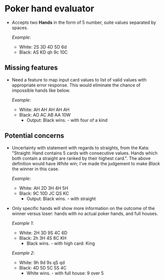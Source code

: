﻿# Poker hand evaluator

* Accepts two **Hands** in the form of 5 number, suite values separated by spaces.
    
    *Example*:
    * White: 2S 3D 4D 5D 6d
    * Black: AS KD qh 9c 10C

## Missing features

* Need a feature to map input card values to list of valid values with appropriate error response. This would eliminate the chance of impossible hands like below.

    *Example*:
    * White: AH AH AH AH AH
    * Black: AO AC AB AA 10W
        * Output: Black wins. - with four of a kind

## Potential concerns

 * Uncertainty with statement with regards to straights, from the Kata: "Straight: Hand contains 5 cards with consecutive values. Hands which both contain a straight are ranked by their highest card.". The above definition would have *White* win; I've made the judgement to make *Black* the winner in this case.

    *Example*:
    * White: AH 2D 3H 4H 5H
    * Black: 9C 10D JC QS KC
        * Output: Black wins. - with straight

* Only specific hands will show more information on the outcome of the winner versus loser: hands with no actual poker hands, and full houses.

    *Example 1*:
    * White: 2H 3D 9S 4C 6D
    * Black: 2h 3H 4S 8C KH
        * Black wins. - with high card: King

    *Example 2*:
    * White: 9h 9d 9s qS qd
    * Black: 4D 5D 5C 5S 4C
        * White wins. - with full house: 9 over 5

